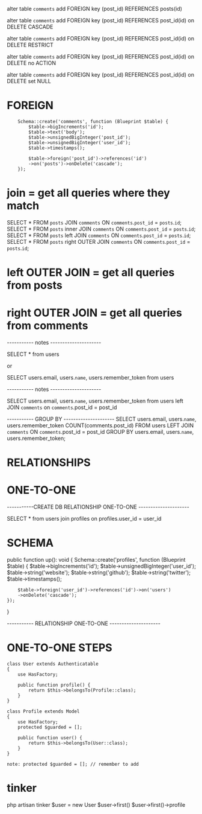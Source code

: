 alter table `comments`
add FOREIGN key (post_id) REFERENCES posts(id)

alter table `comments`
add FOREIGN key (post_id) REFERENCES post_id(id) on DELETE CASCADE

alter table `comments`
add FOREIGN key (post_id) REFERENCES post_id(id) on DELETE RESTRICT

alter table `comments`
add FOREIGN key (post_id) REFERENCES post_id(id) on DELETE no ACTION

alter table `comments`
add FOREIGN key (post_id) REFERENCES post_id(id) on DELETE set NULL

# FOREIGN

        Schema::create('comments', function (Blueprint $table) {
            $table->bigIncrements('id');
            $table->text('body');
            $table->unsignedBigInteger('post_id');
            $table->unsignedBigInteger('user_id');
            $table->timestamps();

            $table->foreign('post_id')->references('id')
            ->on('posts')->onDelete('cascade');
        });

# join = get all queries where they match

SELECT \* FROM `posts` JOIN `comments` ON `comments`.`post_id` = `posts`.`id`;
SELECT \* FROM `posts` inner JOIN `comments` ON `comments`.`post_id` = `posts`.`id`;
SELECT \* FROM `posts` left JOIN `comments` ON `comments`.`post_id` = `posts`.`id`;
SELECT \* FROM `posts` right OUTER JOIN `comments` ON `comments`.`post_id` = `posts`.`id`;

# left OUTER JOIN = get all queries from posts

# right OUTER JOIN = get all queries from comments

----------- notes ---------------------

SELECT \* from users

or

SELECT
users.email, users.`name`, users.remember_token
from users

----------- notes ---------------------

SELECT users.email, users.`name`, users.remember_token
from users
left JOIN `comments` on `comments`.post_id = post_id

----------- GROUP BY ---------------------
SELECT users.email, users.`name`, users.remember_token COUNT(comments.post_id)
FROM users
LEFT JOIN `comments` ON `comments`.post_id = post_id
GROUP BY users.email, users.`name`, users.remember_token;

# RELATIONSHIPS

# ONE-TO-ONE

-----------CREATE DB RELATIONSHIP ONE-TO-ONE ---------------------

SELECT \* from users
join profiles
on profiles.user_id = user_id

# SCHEMA

public function up(): void
{
Schema::create('profiles', function (Blueprint $table) {
$table->bigIncrements('id');
$table->unsignedBigInteger('user_id');
$table->string('website');
$table->string('github');
$table->string('twitter');
$table->timestamps();

        $table->foreign('user_id')->references('id')->on('users')
        ->onDelete('cascade');
    });

}

----------- RELATIONSHIP ONE-TO-ONE ---------------------

# ONE-TO-ONE STEPS

    class User extends Authenticatable
    {
        use HasFactory;

        public function profile() {
            return $this->belongsTo(Profile::class);
        }
    }

    class Profile extends Model
    {
        use HasFactory;
        protected $guarded = [];

        public function user() {
            return $this->belongsTo(User::class);
        }
    }

    note: protected $guarded = []; // remember to add

# tinker

php artisan tinker
$user = new User
$user->first()
$user->first()->profile

#
